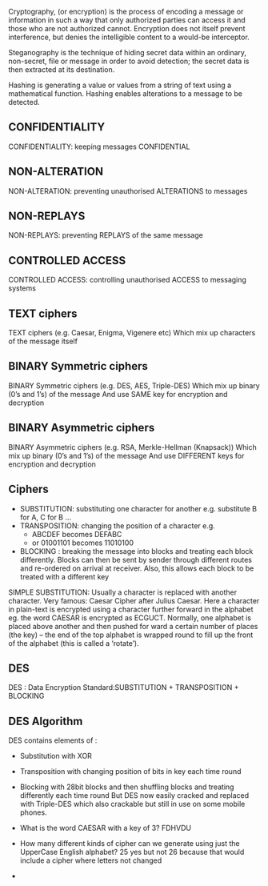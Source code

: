 Cryptography, (or encryption) is the process of encoding a message or information in such a way that only authorized parties can access it and those who are not authorized cannot. Encryption does not itself prevent interference, but denies the intelligible content to a would-be interceptor.

Steganography is the technique of hiding secret data within an ordinary, non-secret, file or message in order to avoid detection; the secret data is then extracted at its destination.

Hashing is generating a value or values from a string of text using a mathematical function. Hashing enables alterations to a message to be detected.

## CONFIDENTIALITY
CONFIDENTIALITY: keeping messages CONFIDENTIAL 

## NON-ALTERATION
NON-ALTERATION: preventing unauthorised ALTERATIONS to messages 

## NON-REPLAYS
NON-REPLAYS: preventing REPLAYS of the same message 

## CONTROLLED ACCESS
CONTROLLED ACCESS: controlling unauthorised ACCESS to messaging systems 

## TEXT ciphers
TEXT ciphers (e.g. Caesar, Enigma, Vigenere etc)
Which mix up characters  of the message itself

## BINARY Symmetric ciphers
BINARY Symmetric ciphers (e.g. DES, AES, Triple-DES)
Which mix up binary (0’s and 1’s) of the message
And use SAME key for encryption and decryption

## BINARY Asymmetric ciphers
BINARY Asymmetric ciphers (e.g. RSA, Merkle-Hellman (Knapsack))
Which mix up binary (0’s and 1’s) of the message
And use DIFFERENT keys for encryption and decryption

## Ciphers
- SUBSTITUTION: substituting one character for another e.g. substitute B for A, C for B … 
- TRANSPOSITION: changing the position of a character e.g. 
    - ABCDEF becomes DEFABC 
    - or 01001101 becomes 11010100  
- BLOCKING : breaking the message into blocks and treating each block differently. Blocks can then be sent by sender through different routes and re-ordered on arrival at receiver. Also, this allows each block to be treated with a different key

SIMPLE SUBSTITUTION: Usually a character is replaced with another character.  Very famous: Caesar Cipher after Julius Caesar. 
Here a character in plain-text is encrypted using a character further forward in the alphabet eg. the word CAESAR is encrypted as ECGUCT. Normally, one alphabet is placed above another and then pushed for ward a certain number of places (the key) – the end of the top alphabet is wrapped round to fill up the front of the alphabet (this is called a ‘rotate’).


## DES
DES : Data Encryption Standard:SUBSTITUTION + TRANSPOSITION + BLOCKING

## DES Algorithm
DES contains elements of : 
- Substitution with XOR
- Transposition with changing position of bits in key each time round
- Blocking with 28bit blocks and then shuffling  blocks and treating differently each time round
But DES now easily cracked and replaced with Triple-DES which also crackable but still in use on some mobile phones.

- What is the word CAESAR with a key of 3? FDHVDU
- How many different kinds of cipher can we generate  using just the UpperCase English alphabet? 25 yes but not 26 because that would include a cipher where letters not changed
- 



